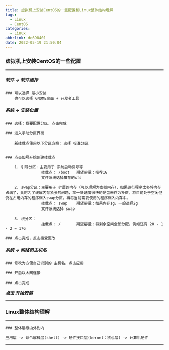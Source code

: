 ```yaml
---
title: 虚拟机上安装CentOS的一些配置和Linux整体结构理解
tags:
  - Linux
  - CentOS
categories:
  - Linux
abbrlink: de698401
date: 2022-05-19 21:50:04
---
```


### 虚拟机上安装CentOS的一些配置



---

##### 软件 -> 软件选择

```
### 可以选择 最小安装
	也可以选择 GNOME桌面 + 开发者工具
```



##### 系统 -> 安装位置

```
### 选择：我要配置分区，点击完成
```



```
### 进入手动分区界面

	新挂载点使用以下分区方案: 选择 标准分区 
	
	
### 点击加号开始创建挂载点

	1. 引导分区：主要用于 系统启动引导等
				挂载点： /boot   期望容量：推荐1G
				文件系统选择推荐的xfs
				
	2. swap分区：主要用于 扩展的内存（可以理解为虚拟内存），如果运行程序太多将内存占满了，此时为了缓解内存紧张的问题，拿一块速度很快的硬盘来作为补偿。将目前处于空闲但仍在占用内存的程序调入swap分区，再将当前需要使用的程序调入内存中。
				挂载点： swap    期望容量：如果内存1g，一般选择2g
				文件系统选择 swap
				
	3. 根分区： 
				挂载点： /       期望容量：将剩余空间全部分配，例如还有 20 - 1 - 2 = 17G
```



```
### 点击完成，点击接受更改
```



##### 系统 -> 网络和主机名

```
### 修改为方便自己识别的 主机名，点击应用

### 开启以太网连接

### 点击完成
```



***点击 开始安装***



---









### Linux整体结构理解



---

```
### 整体层级由外到内

应用层 -> 命令解释层(shell) -> 硬件接口层(kernel：核心层) -> 计算机硬件
```

---

